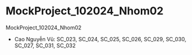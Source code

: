 # MockProject_102024_Nhom02
MockProject_102024_Nhom02

- Cao Nguyễn Vũ: SC_023, SC_024, SC_025, SC_026, SC_029, SC_030, SC_027, SC_031, SC_032
